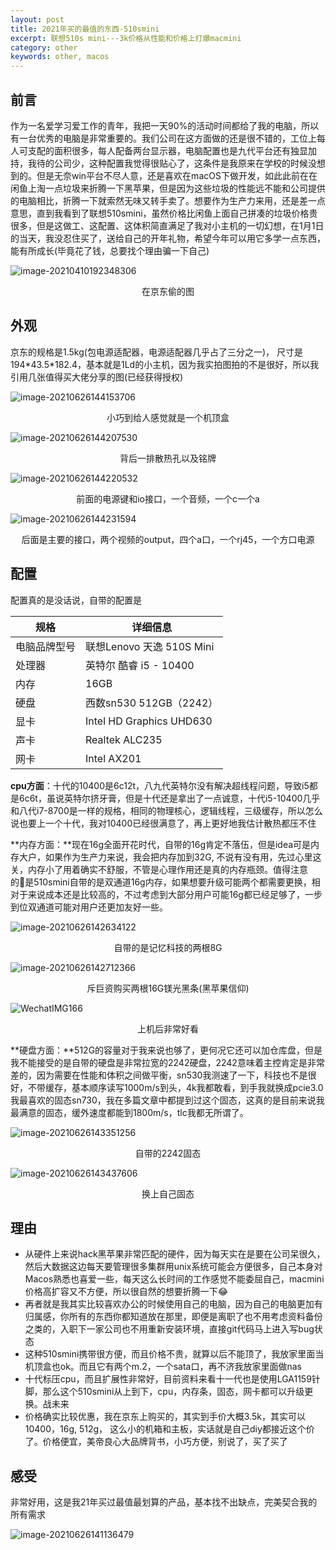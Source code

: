 ```yaml
---
layout: post
title: 2021年买的最值的东西-510smini
excerpt: 联想510s mini---3k价格从性能和价格上打爆macmini
category: other
keywords: other, macos
---
```


## 前言

作为一名爱学习爱工作的青年，我把一天90%的活动时间都给了我的电脑，所以有一台优秀的电脑是非常重要的。我们公司在这方面做的还是很不错的，工位上每人可支配的面积很多，每人配备两台显示器，电脑配置也是九代平台还有独显加持，我待的公司少，这种配置我觉得很贴心了，这条件是我原来在学校的时候没想到的。但是无奈win平台不尽人意，还是喜欢在macOS下做开发，如此此前在在闲鱼上淘一点垃圾来折腾一下黑苹果，但是因为这些垃圾的性能远不能和公司提供的电脑相比，折腾一下就索然无味又转手卖了。想要作为生产力来用，还是差一点意思，直到我看到了联想510smini，虽然价格比闲鱼上面自己拼凑的垃圾价格贵很多，但是这做工、这配置、这体积简直满足了我对小主机的一切幻想，在1月1日的当天，我没忍住买了，送给自己的开年礼物，希望今年可以用它多学一点东西，能有所成长(毕竟花了钱，总要找个理由骗一下自己)

![image-20210410192348306](https://mypicgogo.oss-cn-hangzhou.aliyuncs.com/tuchuang20210410192348.png)

<center>在京东偷的图</center>



## 外观

京东的规格是1.5kg(包电源适配器，电源适配器几乎占了三分之一)， 尺寸是194\*43.5\*182.4，基本就是1Ld的小主机，因为我实拍图拍的不是很好，所以我引用几张值得买大佬分享的图(已经获得授权)

![image-20210626144153706](https://mypicgogo.oss-cn-hangzhou.aliyuncs.com/tuchuang20210626144153.png)

<center>小巧到给人感觉就是一个机顶盒</center>

![image-20210626144207530](https://mypicgogo.oss-cn-hangzhou.aliyuncs.com/tuchuang20210626144207.png)

<center>背后一排散热孔以及铭牌</center>

![image-20210626144220532](https://mypicgogo.oss-cn-hangzhou.aliyuncs.com/tuchuang20210626144220.png)

<center>前面的电源键和io接口，一个音频，一个c一个a</center>

![image-20210626144231594](https://mypicgogo.oss-cn-hangzhou.aliyuncs.com/tuchuang20210626144231.png)

<center>后面是主要的接口，两个视频的output，四个a口，一个rj45，一个方口电源</center>

## 配置

配置真的是没话说，自带的配置是

| 规格         | 详细信息                  |
| ------------ | ------------------------- |
| 电脑品牌型号 | 联想Lenovo 天逸 510S Mini |
| 处理器       | 英特尔 酷睿 i5 - 10400    |
| 内存         | 16GB                      |
| 硬盘         | 西数sn530 512GB（2242）   |
| 显卡         | Intel HD Graphics UHD630  |
| 声卡         | Realtek ALC235            |
| 网卡         | Intel AX201               |

**cpu方面**：十代的10400是6c12t，八九代英特尔没有解决超线程问题，导致i5都是6c6t，虽说英特尔挤牙膏，但是十代还是拿出了一点诚意，十代i5-10400几乎和八代i7-8700是一样的规格，相同的物理核心，逻辑线程，三级缓存，所以怎么说也要上一个十代，我对10400已经很满意了，再上更好地我估计散热都压不住

**内存方面：**现在16g全面开花时代，自带的16g肯定不落伍，但是idea可是内存大户，如果作为生产力来说，我会把内存加到32G, 不说有没有用，先过心里这关，内存小了用着确实不舒服，不管是心理作用还是真的内存瓶颈。值得注意的是510smini自带的是双通道16g内存，如果想要升级可能两个都需要更换，相对于来说成本还是比较高的，不过考虑到大部分用户可能16g都已经足够了，一步到位双通道可能对用户还更加友好一些。

![image-20210626142634122](https://mypicgogo.oss-cn-hangzhou.aliyuncs.com/tuchuang20210626142634.png)

<center>自带的是记忆科技的两根8G</center>

![image-20210626142712366](https://mypicgogo.oss-cn-hangzhou.aliyuncs.com/tuchuang20210626142712.png)

<center>斥巨资购买两根16G镁光黑条(黑苹果信仰)</center>

![WechatIMG166](https://mypicgogo.oss-cn-hangzhou.aliyuncs.com/tuchuang20210626143511.jpeg)

<center>上机后非常好看</center>



**硬盘方面：**512G的容量对于我来说也够了，更何况它还可以加仓库盘，但是我不能接受的是自带的硬盘是非常拉宽的2242硬盘，2242意味着主控肯定是非常差的，因为需要在性能和体积之间做平衡，sn530我测速了一下，科技也不是很好，不带缓存，基本顺序读写1000m/s到头，4k我都敢看，到手我就换成pcie3.0我最喜欢的固态sn730，我在多篇文章中都提到过这个固态，这真的是目前来说我最满意的固态，缓外速度都能到1800m/s，tlc我都无所谓了。

![image-20210626143351256](https://mypicgogo.oss-cn-hangzhou.aliyuncs.com/tuchuang20210626143351.png)

<center>自带的2242固态</center>

![image-20210626143437606](https://mypicgogo.oss-cn-hangzhou.aliyuncs.com/tuchuang20210626143437.png)

<center>换上自己固态</center>



## 理由

- 从硬件上来说hack黑苹果非常匹配的硬件，因为每天实在是要在公司呆很久，然后大数据这边每天要管理很多集群用unix系统可能会方便很多，自己本身对Macos熟悉也喜爱一些，每天这么长时间的工作感觉不能委屈自己，macmini价格高扩容又不方便，所以很自然的想要折腾一下😂
- 再者就是我其实比较喜欢办公的时候使用自己的电脑，因为自己的电脑更加有归属感，你所有的东西你都知道放在那里，即便是离职了也不用考虑资料备份之类的，入职下一家公司也不用重新安装环境，直接git代码马上进入写bug状态
- 这种510smini携带很方便，而且价格不贵，就算以后不能顶了，我放家里面当机顶盒也ok。而且它有两个m.2，一个sata口，再不济我放家里面做nas
- 十代标压cpu，而且扩展性非常好，目前资料来看十一代也是使用LGA1159针脚，那么这个510smini从上到下，cpu，内存条，固态，网卡都可以升级更换。战未来
- 价格确实比较优惠，我在京东上购买的，其实到手价大概3.5k，其实可以10400，16g, 512g， 这么小的机箱和主板，实话就是自己diy都接近这个价了。价格便宜，美帝良心大品牌背书，小巧方便，别说了，买了买了

## 感受

非常好用，这是我21年买过最值最划算的产品，基本找不出缺点，完美契合我的所有需求

![image-20210626141136479](https://mypicgogo.oss-cn-hangzhou.aliyuncs.com/tuchuang20210626141136.png)
